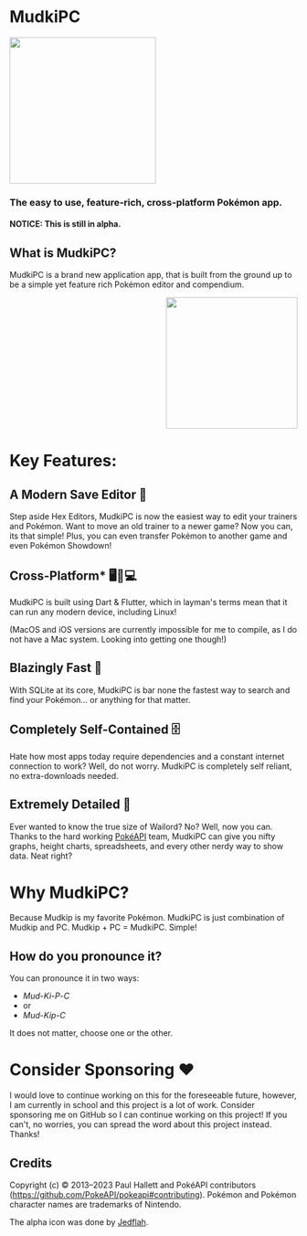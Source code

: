 # MudkiPC
  <img src="https://wiki.pokemon3d.net/images/a/ae/Mudkip.png" width="256" height="256" border="0"/>

### The easy to use, feature-rich, cross-platform Pokémon app.

#### NOTICE: This is still in alpha.
What is MudkiPC?
-
MudkiPC is a brand new application app, that is built from the ground up to be a simple yet feature rich Pokémon editor and compendium.

<p align="right"><img src="https://i.pinimg.com/originals/9b/c3/10/9bc31023146c13370fb2ec9418eb3eaf.png" width="230" height="230" border="0"/>
</p>


# Key Features:

## A Modern Save Editor 📝
Step aside Hex Editors, MudkiPC is now the easiest way to edit your trainers and Pokémon. Want to move an old trainer to a newer game? Now you can, its that simple! Plus, you can even transfer Pokémon to another game and even Pokémon Showdown!

## Cross-Platform* 🖥️📱💻
MudkiPC is built using Dart & Flutter, which in layman's terms mean that it can run any modern device, including Linux!

(MacOS and iOS versions are currently impossible for me to compile, as I do not have a Mac system. Looking into getting one though!)

## Blazingly Fast 🚀
With SQLite at its core, MudkiPC is bar none the fastest way to search and find your Pokémon... or anything for that matter.

## Completely Self-Contained 🗄️
Hate how most apps today require dependencies and a constant internet connection to work? Well, do not worry. MudkiPC is completely self reliant, no extra-downloads needed.

## Extremely Detailed 🔎
Ever wanted to know the true size of Wailord? No? Well, now you can. Thanks to the hard working [PokéAPI](https://github.com/PokeAPI/pokeapi?tab=readme-ov-file) team, MudkiPC can give you nifty graphs, height charts, spreadsheets, and every other nerdy way to show data. Neat right?

# Why MudkiPC?
Because Mudkip is my favorite Pokémon. MudkiPC is just combination of Mudkip and PC. Mudkip + PC = MudkiPC. Simple!

## How do you pronounce it?
You can pronounce it in two ways:
- *Mud*-*Ki*-*P*-*C*
- or
- *Mud*-*Kip*-*C*

It does not matter, choose one or the other.

# Consider Sponsoring ❤️
I would love to continue working on this for the foreseeable future, however, I am currently in school and this project is a lot of work. Consider sponsoring me on GitHub so I can continue working on this project! If you can't, no worries, you can spread the word about this project instead. Thanks!

## Credits
Copyright (c) © 2013–2023 Paul Hallett and PokéAPI contributors (https://github.com/PokeAPI/pokeapi#contributing). Pokémon and Pokémon character names are trademarks of Nintendo.

The alpha icon was done by [Jedflah](https://www.deviantart.com/jedflah).
